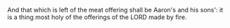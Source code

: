 And that which is left of the meat offering shall be Aaron's and his sons': it is a thing most holy of the offerings of the LORD made by fire.
